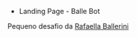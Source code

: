 * Landing Page - Balle Bot

Pequeno desafio da [Rafaella Ballerini](https://www.youtube.com/watch?v=llF6vD-RljE)

